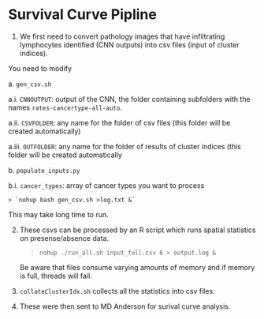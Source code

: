 # Survival Curve Pipline


1. We first need to convert pathology images that have infiltrating lymphocytes identified (CNN outputs) into csv files (input of cluster indices).

You need to modify

a. `gen_csv.sh`

a.i. `CNNOUTPUT`: output of the CNN, the folder containing subfolders with the names `rates-cancertype-all-auto`.

a.ii. `CSVFOLDER`: any name for the folder of csv files (this folder will be created automatically)

a.iii. `OUTFOLDER`: any name for the folder of results of cluster indices (this folder will be created automatically


b. `populate_inputs.py`

b.i. `cancer_types`: array of cancer types you want to process
    
	> `nohup bash gen_csv.sh >log.txt &`


This may take long time to run.



2. These csvs can be processed by an R script which runs spatial statistics on presense/absence data.
    > `nohup ./run_all.sh input_full.csv 6 > output.log &`

    Be aware that files consume varying amounts of memory and if memory is full, threads will fail.


3. `collateClusterIdx.sh` collects all the statistics into csv files.


4. These were then sent to MD Anderson for surival curve analysis.

